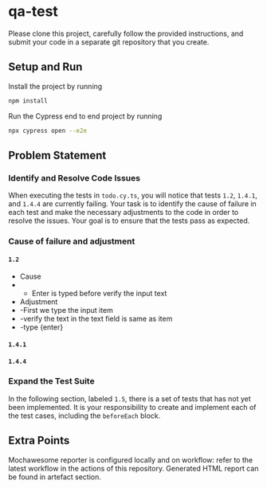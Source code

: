 # qa-test

Please clone this project, carefully follow the provided instructions, and submit your code in a separate git repository that you create.

## Setup and Run

Install the project by running

```sh
npm install
```

Run the Cypress end to end project by running

```sh
npx cypress open --e2e
```

## Problem Statement

### Identify and Resolve Code Issues

When executing the tests in `todo.cy.ts`, you will notice that tests `1.2`, `1.4.1`, and `1.4.4` are currently failing. Your task is to identify the cause of failure in each test and make the necessary adjustments to the code in order to resolve the issues. Your goal is to ensure that the tests pass as expected.
### Cause of failure and adjustment
#### `1.2`     
- Cause
- - Enter is typed before verify the input text
- Adjustment
- -First we type the input item
- -verify the text in the text field is same as item
- -type {enter}

 
#### `1.4.1`   
#### `1.4.4` 

### Expand the Test Suite

In the following section, labeled `1.5`, there is a set of tests that has not yet been implemented. It is your responsibility to create and implement each of the test cases, including the `beforeEach` block.

## Extra Points

Mochawesome reporter is configured locally and on workflow: refer to the latest workflow in the actions of this repository. Generated HTML report can be found in artefact section. 

